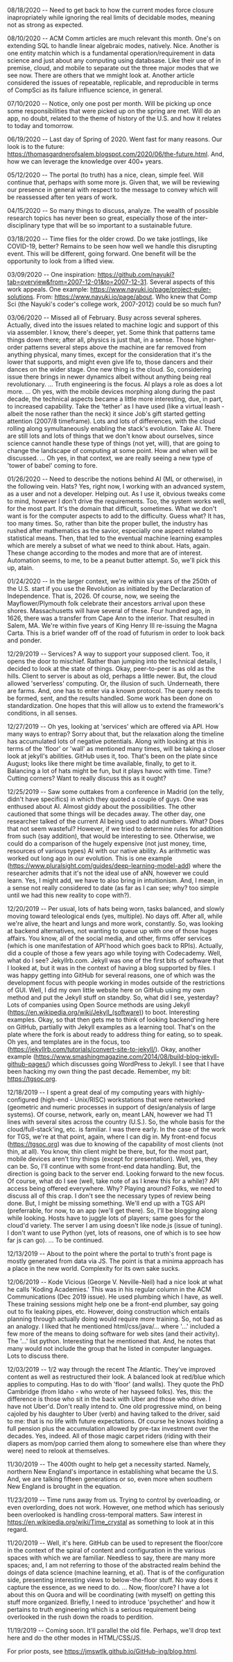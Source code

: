 
08/18/2020 -- Need to get back to how the current modes force closure inapropriately while ignoring the real limits of decidable modes, meaning not as strong as expected. 

08/10/2020 -- ACM Comm articles are much relevant this month. One's on extending SQL to handle linear algebraic modes, natively. Nice. Another is one entity matchin which is a fundamental operation/requirement in data science and just about any computing using databsase. Like their use of in premise, cloud, and mobile to separate out the three major modes that we see now. There are others that we mmight look at. Another article considered the issues of repeatable, replicable, and reproducible in terms of CompSci as its failure influence science, in general. 

07/10/2020 -- Notice, only one post per month. Will be picking up once some responsibilities that were picked up on the spring are met. Will do an app, no doubt, related to the theme of history of the U.S. and how it relates to today and tomorrow. 

06/19/2020 -- Last day of Spring of 2020. Went fast for many reasons. Our look is to the future: https://thomasgardnerofsalem.blogspot.com/2020/06/the-future.html. And, how we can leverage the knowledge over 400+ years. 

05/12/2020 -- The portal (to truth) has a nice, clean, simple feel. Will continue that, perhaps with some more js. Given that, we will be reviewing our presence in general with respect to the message to convey which will be reassessed after ten years of work. 

04/15/2020 -- So many things to discuss, analyze. The wealth of possible research topics has never been so great, especially those of the inter-disciplinary type that will be so important to a sustainable future. 

03/18/2020 -- Time flies for the older crowd. Do we take jostlings, like COVID-19, better? Remains to be seen how well we handle this disrupting event. This will be different, going forward. One benefit will be the opportunity to look from a lifted view. 

03/09/2020 -- One inspiration: https://github.com/nayuki?tab=overview&from=2007-12-01&to=2007-12-31. Several aspects of this work appeals. One example: https://www.nayuki.io/page/project-euler-solutions. From: https://www.nayuki.io/page/about. Who knew that Comp Sci (the Nayuki's coder's college work, 2007-2012) could be so much fun? 

03/06/2020 -- Missed all of February. Busy across several spheres. Actually, dived into the issues related to machine logic and support of this via assembler. I know, there's deeper, yet. Some think that patterns tame things down there; after all, physics is just that, in a sense. Those higher-order patterns several steps above the machine are far removed from anything physical, many times, except for the consideration that it's the lower that supports, and might even give life to, those dancers and their dances on the wider stage. One new thing is the cloud. So, considering issue there brings in newer dynamics albeit without anything being real revolutionary. ... Truth engineering is the focus. AI plays a role as does a lot more. ... Oh yes, with the mobile devices morphing along during the past decade, the technical aspects became a little more interesting, due, in part, to increased capability. Take the 'tether' as I have used (like a virtual leash - albeit the nose rather than the neck) it since Job's gift started getting attention (2007/8 timeframe). Lots and lots of differences, with the cloud rolling along symultaneously enabling the stack's evolution. Take AI. There are still lots and lots of things that we don't know about ourselves, since science cannot handle these type of things (not yet, will), that are going to change the landscape of computing at some point. How and when will be discussed. ... Oh yes, in that context, we are really seeing a new type of 'tower of babel' coming to fore. 

01/26/2020 -- Need to describe the notions behind AI (ML or otherwise), in the following vein. Hats? Yes, right now, I working with an advanced system, as a user and not a developer. Helping out. As I use it, obvious tweaks come to mind, however I don't drive the requirements. Too, the system works well, for the most part. It's the domain that difficult, sometimes. What we don't want is for the computer aspects to add to the difficulty. Guess what? It has, too many times. So, rather than bite the proper bullet, the industry has rushed after mathematics as the savior, especially one aspect related to statistical means. Then, that led to the eventual machine learning examples which are merely a subset of what we need to think about. Hats, again. These change according to the modes and more that are of interest. Automation seems, to me, to be a peanut butter attempt. So, we'll pick this up, atain. 

01/24/2020 -- In the larger context, we're within six years of the 250th of the U.S. start if you use the Revolution as initiated by the Declaration of Independence. That is, 2026. Of course, now, we seeing the Mayflower/Plymouth folk celebrate their ancestors arrival upon these shores. Massachusetts will have several of these. Four hundred ago, in 1626, there was a transfer from Cape Ann to the interior. That resulted in Salem, MA. We're within five years of King Henry III re-issuing the Magna Carta. This is a brief wander off of the road of futurism in order to look back and ponder. 

12/29/2019 -- Services? A way to support your supposed client. Too, it opens the door to mischief. Rather than jumping into the technical details, I decided to look at the state of things. Okay, peer-to-peer is as old as the hills. Client to server is about as old, perhaps a little newer. But, the cloud allowed 'serverless' computing. Or, the illusion of such. Underneath, there are farms. And, one has to enter via a known protocol. The query needs to be formed, sent, and the results handled. Some work has been done on standardization. One hopes that this will allow us to extend the framework's conditions, in all senses. 

12/27/2019 -- Oh yes, looking at 'services' which are offered via API. How many ways to entrap? Sorry about that, but the relaxation along the timeline has accumulated lots of negative potentials. Along with looking at this in terms of the 'floor' or 'wall' as mentioned many times, will be taking a closer look at jekyll's abilities. GitHub uses it, too. That's been on the plate since August; looks like there might be time available, finally, to get to it. Balancing a lot of hats might be fun, but it plays havoc with time. Time? Cutting corners? Want to really discuss this as it ought? 

12/25/2019 -- Saw some outtakes from a conference in Madrid (on the telly, didn't have specifics) in which they quoted a couple of guys. One was enthused about AI. Almost giddy about the possibilities. The other cautioned that some things will be decades away. The other day, one researcher talked of the current AI being used to add numbers. What? Does that not seem wasteful? However, if we tried to determine rules for addition from such (say addition), that would be interesting to see. Otherwise, we could do a comparison of the hugely expensive (not just money, time, resources of various types) AI with our native ability. As arithmetic was worked out long ago in our evolution. This is one example (https://www.pluralsight.com/guides/deep-learning-model-add) where the researcher admits that it's not the ideal use of aNN, however we could learn. Yes, I might add, we have to also bring in intuitionism. And, I mean, in a sense not really considered to date (as far as I can see; why? too simple until we had this new reality to cope with?). 

12/20/2019 -- Per usual, lots of hats being worn, tasks balanced, and slowly moving toward teleological ends (yes, multiple). No days off. After all, while we're alive, the heart and lungs and more work, constantly. So, was looking at backend alternatives, not wanting to queue up with one of those huges affairs. You know, all of the social media, and other, firms offer services (which is one manifestation of API'hood which goes back to RPIs). Actually, did a couple of those a few years ago while toying with Codecademy. Well, what do I see? Jekyllrb.com. Jekyll was one of the first bits of software that I looked at, but it was in the context of having a blog supported by files. I was happy getting into GitHub for several reasons, one of which was the development focus with people working in modes outside of the restrictions of GUI. Well, I did my own little website here on GitHub using my own method and put the Jekyll stuff on standby. So, what did I see, yesterday? Lots of companies using Open Source methods are using Jekyll (https://en.wikipedia.org/wiki/Jekyll_(software)) to boot. Interesting examples. Okay, so that then gets me to think of looking backend'ing here on GitHub, partially with Jekyll examples as a learning tool. That's on the plate where the fork is about ready to address thing for eating, so to speak. Oh yes, and templates are in the focus, too (https://jekyllrb.com/tutorials/convert-site-to-jekyll/). Okay, another example (https://www.smashingmagazine.com/2014/08/build-blog-jekyll-github-pages/) which discusses going WordPress to Jekyll. I see that I have been hacking my own thing the past decade. Remember, my bit: https://tgsoc.org. 

12/18/2019 -- I spent a great deal of my computing years with highly-configured (high-end - Unix/RISC) workstations that were networked (geometric and numeric processes in support of design/analysis of large systems). Of course, network, early on, meant LAN, however we had T1 lines with several sites across the country (U.S.). So, the whole basis for the cloud/full-stack'ing, etc. is familiar. I was there early. In the case of the work for TGS, we're at that point, again, where I can dig in. My front-end focus (https://tgsoc.org) was due to knowing of the capability of most clients (not thin, at all). You know, thin client might be there, but, for the most part, mobile devices aren't tiny things (except for presentation). Well, yes, they can be. So, I'll continue with some front-end data handling. But, the direction is going back to the server end. Looking forward to the new focus. Of course, what do I see (well, take note of as I knew this for a while)? API access being offered everywhere. Why? Playing around? Folks, we need to discuss all of this crap. I don't see the necessary types of review being done. But, I might be missing something. We'll end up with a TGS API (preferrable, for now, to an app (we'll get there). So, I'll be blogging along while looking. Hosts have to juggle lots of players; same goes for the cloud'd variety. The server I am using doesn't like node.js (issue of tuning). I don't want to use Python (yet, lots of reasons, one of which is to see how far js can go). ... To be continued.  

12/13/2019 -- About to the point where the portal to truth's front page is mostly generated from data via JS. The point is that a minima approach has a place in the new world. Complexity for its own sake sucks. 

12/06/2019 -- Kode Vicious (George V. Neville-Neil) had a nice look at what he calls 'Koding Academies.' This was in his regular column in the ACM Communications (Dec 2019 issue). He used plumbing which I have, as well. These training sessions might help one be a front-end plumber, say going out to fix leaking pipes, etc. However, doing construction which entails planning through actually doing would require more training. So, not bad as an analogy. I liked that he mentioned html/css/java/... where '...' included a few more of the means to doing software for web sites (and their activity). The '...' list python. Interesting that he mentioned that. And, he notes that many would not include the group that he listed in computer languages. Lots to discuss there.  

12/03/2019 -- 1/2 way through the recent The Atlantic. They've improved content as well as restructured their look. A balanced look at red/blue which applies to computing. Has to do with 'floor' (and walls). They quote the PhD Cambridge (from Idaho - who wrote of her hayseed folks). Yes, this: the difference is those who sit in the back with Uber and those who drive. I have not Uber'd. Don't really intend to. One old progressive mind, on being cajoled by his daughter to Uber (verb) and having talked to the driver, said to me: that is no life with future expectations. Of course he knows holding a full pension plus the accumulation allowed by pre-tax investment over the decades. Yes, indeed. All of those magic carpet riders (riding with their diapers as mom/pop carried them along to somewhere else than where they were) need to relook at themselves. 

11/30/2019 -- The 400th ought to help get a necessity started. Namely, northern New England's importance in establishing what became the U.S. And, we are talking fifteen generations or so, even more when southern New England is brought in the equation.  

11/23/2019 -- Time runs away from us. Trying to control by overloading, or even overlording, does not work. However, one method which has seriously been overlooked is handling cross-temporal matters. Saw interest in https://en.wikipedia.org/wiki/Time_crystal as something to look at in this regard. 

11/20/2019 -- Well, it's here. GitHub can be used to represent the floor/core in the context of the spiral of content and configuration in the various spaces with which we are familiar. Needless to say, there are many more spaces; and, I am not referring to those of the abstracted realm behind the doings of data science (machine learning, et al). That is of the configuration side, presenting interesting views to below-the-floor stuff. No way does it capture the essence, as we need to do. ... Now, floor/core? I have a lot about this on Quora and will be coordinating (with myself) on getting this stuff more organized. Briefly, I need to introduce 'psychether' and how it pertains to truth engineering which is a serious requirement being overlooked in the rush down the roads to perdition. 

11/19/2019 -- Coming soon. It'll parallel the old file. Perhaps, we'll drop text here and do the other modes in HTML/CSS/JS. 

For prior posts, see https://jmswtlk.github.io/GitHub-ing/blog.html. 
